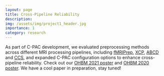 ```yaml
---
layout: page
title: Cross-Pipeline Reliability
description: 
img: /assets/img/project1_header.jpg
importance: 1
category: research
---
```


As part of C-PAC development, we evaluated preprocessing methods across different MRI processing pipelines, including [fMRIPrep](https://fmriprep.org/en/stable/), [XCP](https://xcpengine.readthedocs.io/), [ABCD](https://github.com/DCAN-Labs/DCAN-HCP/tree/master) and [CCS](https://github.com/zuoxinian/CCS), and expanded C-PAC configuration options to enhance cross-pipeline reliability. Check out our [OHBM 2021 poster](../../assets/poster/OHBM21_XL.pdf) and [OHBM 2020 poster](../../assets/poster/OHBM20_XL.pdf). We have a cool paper in preparation, stay tuned!

<div class="row justify-content-sm-center">
    <div class="col-sm-6 mt-3 mt-md-0">
        <object data="../../assets/poster/OHBM21_XL.pdf" type="application/pdf" width="390px" height="663px">
        </object>
    </div>
    <div class="col-sm-6 mt-3 mt-md-0">
        <object data="../../assets/poster/OHBM20_XL.pdf" type="application/pdf" width="390px" height="663px">
        </object>
    </div>
</div>